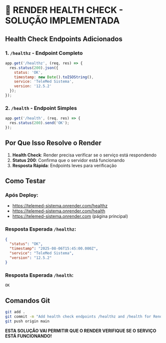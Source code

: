 # 🏥 RENDER HEALTH CHECK - SOLUÇÃO IMPLEMENTADA

## Health Check Endpoints Adicionados

### 1. `/healthz` - Endpoint Completo
```javascript
app.get('/healthz', (req, res) => {
  res.status(200).json({ 
    status: 'OK', 
    timestamp: new Date().toISOString(),
    service: 'TeleMed Sistema',
    version: '12.5.2'
  });
});
```

### 2. `/health` - Endpoint Simples  
```javascript
app.get('/health', (req, res) => {
  res.status(200).send('OK');
});
```

## Por Que Isso Resolve o Render

1. **Health Check**: Render precisa verificar se o serviço está respondendo
2. **Status 200**: Confirma que o servidor está funcionando
3. **Resposta Rápida**: Endpoints leves para verificação

## Como Testar

### Após Deploy:
- https://telemed-sistema.onrender.com/healthz
- https://telemed-sistema.onrender.com/health
- https://telemed-sistema.onrender.com (página principal)

### Resposta Esperada `/healthz`:
```json
{
  "status": "OK",
  "timestamp": "2025-08-06T15:45:00.000Z",
  "service": "TeleMed Sistema", 
  "version": "12.5.2"
}
```

### Resposta Esperada `/health`:
```
OK
```

## Comandos Git
```bash
git add .
git commit -m "Add health check endpoints /healthz and /health for Render compatibility"
git push origin main
```

**ESTA SOLUÇÃO VAI PERMITIR QUE O RENDER VERIFIQUE SE O SERVIÇO ESTÁ FUNCIONANDO!**